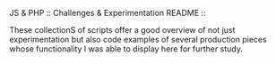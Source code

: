 JS & PHP :: Challenges & Experimentation README ::

These collectionS of scripts offer a good overview of not just experimentation but also code examples of several production pieces whose functionality I was able to display here for further study.